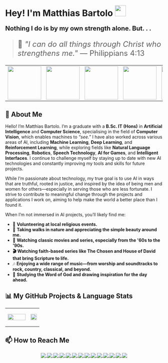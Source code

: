 <!--## Hi there! 👋 I'm Matthias, and yes "I have read the assignment brief!"🤔

## 🏝Stats:
<p align='center'>
<a href="https://github.com/mbar0075/">
  <img align="center" src="https://github-profile-summary-cards.vercel.app/api/cards/profile-details?username=mbar0075&theme=tokyonight"/>
</a>
</p>

## 👾 Most Used Languages:
<p align='center'>
<a href="https://github.com/mbar0075/">
  <img align="center" src="https://github-readme-stats.vercel.app/api/top-langs/?username=mbar0075&layout=donut&theme=tokyonight"/>
</a>
</p>

## This is a Github page, so speaking of coding 💻 , I have worked with the following Languages: 
1. 🐍 Python
2. ➕ C++
3. 🎮 C# (Unity)
4. 🖨 C
5. 🚀 Java
6. 🌐 HTML, PHP, CSS, JavaScript 
10. 📊 R
11. 🧠 Prolog 
12. 🗃️ SQL 
13. 🔍 Cypher

## Feel Free to have a look around 🧐 in the Repositories tab.
-->
<!-- 
## Student | Researcher | Developer | Academic Author | AI Enthusiast | Freelance Developer

<div align='center'>
  <details>
  <summary style="color: navyblue; cursor: pointer; font-size: 24px;"><b>🌟 ./Abilities 🤍</b></summary>

<p align='center'>
</br>

I have proficiently employed a diverse array of libraries, frameworks, and coding languages, utilising them to undertake extensive experimentation and software development, with a primary focus on AI solutions, particularly in the field of **[Computer Vision (CV)](https://www.ibm.com/topics/computer-vision)**. However, I have also worked on projects involving **[Reinforcement Learning (RL)](https://www.ibm.com/topics/reinforcement-learning)**, **[Deep Learning (DL)](https://www.ibm.com/topics/deep-learning)**, **[Natural Language Processing (NLP)](https://www.ibm.com/topics/natural-language-processing)**, **[Speech Technology](https://www.ibm.com/topics/speech-recognition)**, **[Game AI](https://en.wikipedia.org/wiki/Artificial_intelligence_in_video_games)**, **[Intelligent Interfaces](https://en.wikipedia.org/wiki/Intelligent_user_interface)**, and **[Robotics](https://en.wikipedia.org/wiki/Robotics)**. Here are some of the tools I have worked with:
</p>
</br></br>
<a href="https://github.com/mbar0075?tab=repositories">
  <img align="center" src="Assets/Skill Bubble Chart.png"/>
</a>

<br>

<p align='center'>
  <img src="Assets/leetCodeBadge.gif" width="20%" style="display: block; margin: 0 auto;"/>
</p>
</details>
</div> -->

# Hey! I'm Matthias Bartolo <img src="https://media.giphy.com/media/hvRJCLFzcasrR4ia7z/giphy.gif" width="35">

**<p style="font-size: 20px;">Nothing I do is by my own strength alone. But. . .</p>**

> <p style="font-size: 24px;">📖 <em>"I can do all things through Christ who strengthens me."</em> — Philippians 4:13</p>


<table align="center">
  <tr>
    <td align="center">
      <img src="https://media3.giphy.com/media/v1.Y2lkPTc5MGI3NjExcmc5MWI3ampmaWpueHJod29tNTE2anlmbDN5cmFzNnVsbmU1bWd0cSZlcD12MV9pbnRlcm5hbF9naWZfYnlfaWQmY3Q9Zw/SH1pU0UWpDY0n6zKFm/giphy.gif" width="107">
    </td>
    <td align="center">
      <img src="https://media2.giphy.com/media/v1.Y2lkPTc5MGI3NjExajAyOWgxY3oyc25vcDA2eWZ3ajFiZ2k1b3p2YjNoa3UwdWljYWRtZSZlcD12MV9pbnRlcm5hbF9naWZfYnlfaWQmY3Q9Zw/tpvRClIbILau2naK9r/giphy.gif" width="107">
    </td>
    <!-- <td align="center">
      <img src="https://media.giphy.com/media/Tp878oRTZNuDzhCotI/giphy.gif" width="107">
    </td> -->
    <td align="center">
      <img src="https://media.giphy.com/media/CP6v0XekrWVyYjo8gr/giphy.gif" width="107">
    </td>
    <td align="center">
      <img src="https://media.giphy.com/media/d7rSWZcXDXwFIrcsY4/giphy.gif" width="107">
    </td>
    <td align="center">
      <img src="https://media.giphy.com/media/41Z5HbRpqkXl4u9zTX/giphy.gif" width="107">
    </td>
    <td align="center">
      <img src="https://media.giphy.com/media/tLf9ZoKILGR9bY02uM/giphy.gif" width="107">
    </td>
  </tr>
</table>


## 🚀 About Me  

Hello! I’m Matthias Bartolo. I’m a graduate with a **B.Sc. IT (Hons)** in **Artificial Intelligence** and **Computer Science**, specialising in the field of **Computer Vision**, which enables machines to *“see.”* I have also worked across various areas of AI, including **Machine Learning**, **Deep Learning**, and **Reinforcement Learning**, while exploring fields like **Natural Language Processing**, **Robotics**, **Speech Technology**, **AI for Games**, and **Intelligent Interfaces**. I continue to challenge myself by staying up to date with new AI technologies and constantly improving my tools and skills for future projects.

While I’m passionate about technology, my true goal is to use AI in ways that are truthful, rooted in justice, and inspired by the idea of being men and women for others—especially in serving those who are less fortunate. I strive to contribute to meaningful change through the projects and applications I work on, aiming to help make the world a better place than I found it.

When I’m not immersed in AI projects, you’ll likely find me:  

- 🙏 **Volunteering at local religious events.**
- 🌳 **Taking walks in nature and appreciating the simple beauty around me.**
- 🎥 **Watching classic movies and series, especially from the '60s to the '90s.**
- **🎬 Watching faith-based series like The Chosen and House of David that bring Scripture to life.**
- 🎶 **Enjoying a wide range of music—from worship and soundtracks to rock, country, classical, and beyond.**
- 📖 **Studying the Word of God and drawing inspiration for the day ahead.**

## 📊 My GitHub Projects & Language Stats
<table style="border: none;">
  <tr style="border: none;">
    <td style="text-align: left; border: none;" width="67%">
      <p align="justify" style>
        <a href="https://github.com/mbar0075/" target="_blank">
          <img align="center" src="https://github-profile-summary-cards.vercel.app/api/cards/profile-details?username=mbar0075&theme=tokyonight" width="100%" style="display: block; margin: 0 auto;"/>
        </a>
      </p>
    </td>
    <td style="text-align: right;">
      <p align="center">
      <a href="https://github.com/mbar0075?tab=repositories" target="_blank">
        <img align="center" src="https://github-readme-stats.vercel.app/api/top-langs/?username=mbar0075&layout=donut&theme=tokyonight" width="100%" style="display: block; margin: 0 auto;"/>
      </a>
      </p>
    </td>
  </tr>
</table>

## 📫 How to Reach Me
<p align='center'>
<a href="https://scholar.google.com/citations?user=47gHMmwAAAAJ&hl=en&oi=ao">
  <img align="center" src="https://img.shields.io/badge/Google_Scholar-4285F4?style=for-the-badge&logo=google-scholar&logoColor=white" target="_blank"/>
</a>
<a href="https://www.linkedin.com/in/matthias-bartolo-a2324a277/">
  <img align="center" src="https://img.shields.io/badge/LinkedIn-0077B5?style=for-the-badge&logo=linkedin&logoColor=white" target="_blank"/>
</a>
<a href="https://ieeexplore.ieee.org/author/513203295370976" target="_blank">
  <img align="center" src="https://img.shields.io/badge/IEEE-00629B?style=for-the-badge&logo=ieee&logoColor=white"/>
</a>
<a href="https://www.kaggle.com/matthiasbartolo/">
  <img align="center" src="https://img.shields.io/badge/Kaggle-20BEFF?style=for-the-badge&logo=Kaggle&logoColor=white" target="_blank"/>
</a>
<a href="https://arxiv.org/search/cs?query=Matthias+Bartolo&searchtype=author&abstracts=show&order=-announced_date_first&size=50" target="_blank">
  <img align="center" src="https://img.shields.io/badge/arXiv-B31B1B?style=for-the-badge&logo=arxiv&logoColor=white"/>
</a>
<a href="https://malta.academia.edu/MatthiasBartolo">
  <img align="center" src="https://img.shields.io/badge/Academia-fff?style=for-the-badge&logo=academia&logoColor=black" target="_blank"/>
</a>
<a href="https://leetcode.com/mbar0075/">
  <img align="center" src="https://img.shields.io/badge/-LeetCode-FFA116?style=for-the-badge&logo=LeetCode&logoColor=black" target="_blank"/>
</a>
<a href="https://huggingface.co/mbar0075/">
  <img align="center" src="https://img.shields.io/badge/Hugging%20Face-FFD21E?style=for-the-badge&logo=Hugging%20Face&logoColor=black&labelColor=FFD21E&color=FFD21E" target="_blank"/>
</a>
<a href="https://orcid.org/0009-0006-1353-4556">
  <img align="center" src="https://img.shields.io/badge/orcid-A6CE39?style=for-the-badge&logo=orcid&logoColor=white" target="_blank"/>
</a>
<a href="https://www.researchgate.net/profile/Matthias-Bartolo" target="_blank">
  <img align="center" src="https://img.shields.io/badge/ResearchGate-00CCBB?style=for-the-badge&logo=researchgate&logoColor=white"/>
</a>
<a href="https://matbar.vercel.app/" target="_blank">
  <img align="center" src="https://img.shields.io/badge/Website-3EB489?style=for-the-badge&logo=google-chrome&logoColor=white"/>
</a>
<a href="https://medium.com/@matthias.bartolo.21" target="_blank">
  <img align="center" src="https://img.shields.io/badge/Medium-000000?style=for-the-badge&logo=medium&logoColor=white" target="_blank"/>
</a>
<a href="https://twitter.com/MatthiasBar6">
  <img align="center" src="https://img.shields.io/badge/X-000000?style=for-the-badge&logo=x&logoColor=white" target="_blank"/>
</a>
<a href="https://github.com/mbar0075?tab=repositories">
  <img align="center" src="https://img.shields.io/badge/GitHub-100000?style=for-the-badge&logo=github&logoColor=white" target="_blank"/>
</a>
</p>
<!-- <p align='center'>
<img src="https://media2.giphy.com/media/v1.Y2lkPTc5MGI3NjExajAyOWgxY3oyc25vcDA2eWZ3ajFiZ2k1b3p2YjNoa3UwdWljYWRtZSZlcD12MV9pbnRlcm5hbF9naWZfYnlfaWQmY3Q9Zw/tpvRClIbILau2naK9r/giphy.gif">
</p> -->